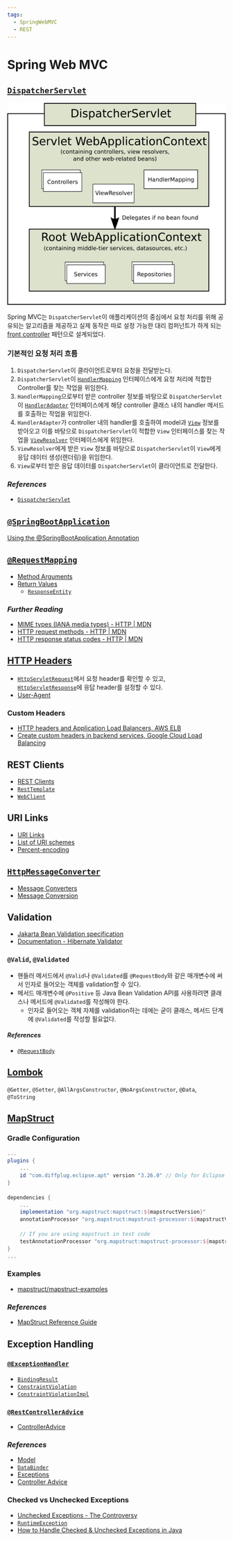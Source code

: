 ```yaml
---
tags:
  - SpringWebMVC
  - REST
---
```

# Spring Web MVC

## [`DispatcherServlet`](https://docs.spring.io/spring-framework/docs/current/javadoc-api/org/springframework/web/servlet/DispatcherServlet.html)

![MVC Context Hierarchy](<../../00 Meta/02 Images/mvc-context-hierarchy.png>)

Spring MVC는 `DispatcherServlet`이 애플리케이션의 중심에서 요청 처리를 위해 공유되는 알고리즘을 제공하고 실제 동작은 따로 설정 가능한 대리 컴퍼넌트가 하게 되는 [front controller](https://en.wikipedia.org/wiki/Front_controller) 패턴으로 설계되었다.

### 기본적인 요청 처리 흐름

1. `DispatcherServlet`이 클라이언트로부터 요청을 전달받는다.
2. `DispatcherServlet`이 [`HandlerMapping`](https://docs.spring.io/spring-framework/docs/current/javadoc-api/org/springframework/web/servlet/HandlerMapping.html) 인터페이스에게 요청 처리에 적합한 Controller를 찾는 작업을 위임한다.
3. `HandlerMapping`으로부터 받은 controller 정보를 바탕으로 `DispatcherServlet`이 [`HandlerAdapter`](https://docs.spring.io/spring-framework/docs/current/javadoc-api/org/springframework/web/servlet/HandlerAdapter.html) 인터페이스에게 해당 controller 클래스 내의 handler 메서드를 호출하는 작업을 위임한다.
4. `HandlerAdapter`가 controller 내의 handler를 호출하여 model과 [`View`](https://docs.spring.io/spring-framework/docs/current/javadoc-api/org/springframework/web/servlet/View.html) 정보를 받아오고 이를 바탕으로 `DispatcherServlet`이 적합한 `View` 인터페이스를 찾는 작업을 [`ViewResolver`](https://docs.spring.io/spring-framework/docs/current/javadoc-api/org/springframework/web/servlet/ViewResolver.html) 인터페이스에게 위임한다.
5. `ViewResolver`에게 받은 `View` 정보를 바탕으로 `DispatcherServlet`이 `View`에게 응답 데이터 생성(렌더링)을 위임한다.
6. `View`로부터 받은 응답 데이터를 `DispatcherServlet`이 클라이언트로 전달한다.

### *References*

- [`DispatcherServlet`](https://docs.spring.io/spring-framework/reference/web/webmvc/mvc-servlet.html)

## [`@SpringBootApplication`](https://docs.spring.io/spring-boot/docs/current/api/org/springframework/boot/autoconfigure/SpringBootApplication.html)

[Using the @SpringBootApplication Annotation](https://docs.spring.io/spring-boot/docs/current/reference/html/using.html#using.using-the-springbootapplication-annotation)

## [`@RequestMapping`](https://docs.spring.io/spring-framework/docs/current/javadoc-api/org/springframework/web/bind/annotation/RequestMapping.html)

- [Method Arguments](https://docs.spring.io/spring-framework/reference/web/webmvc/mvc-controller/ann-methods/arguments.html)
- [Return Values](https://docs.spring.io/spring-framework/reference/web/webmvc/mvc-controller/ann-methods/return-types.html)
  - [`ResponseEntity`](https://docs.spring.io/spring-framework/docs/current/javadoc-api/org/springframework/http/ResponseEntity.html)

### *Further Reading*

- [MIME types (IANA media types) - HTTP | MDN](https://developer.mozilla.org/en-US/docs/Web/HTTP/Basics_of_HTTP/MIME_Types)
- [HTTP request methods - HTTP | MDN](https://developer.mozilla.org/en-US/docs/Web/HTTP/Methods)
- [HTTP response status codes - HTTP | MDN](https://developer.mozilla.org/en-US/docs/Web/HTTP/Status)

## [HTTP Headers](https://developer.mozilla.org/en-US/docs/Web/HTTP/Headers)

- [`HttpServletRequest`](https://jakarta.ee/specifications/servlet/5.0/apidocs/jakarta/servlet/http/httpservletrequest)에서 요청 header를 확인할 수 있고,  
  [`HttpServletResponse`](https://jakarta.ee/specifications/servlet/5.0/apidocs/jakarta/servlet/http/httpservletresponse)에 응답 header를 설정할 수 있다.
- [User-Agent](https://developer.mozilla.org/en-US/docs/Web/HTTP/Headers/User-Agent)

### Custom Headers

- [HTTP headers and Application Load Balancers, AWS ELB](https://docs.aws.amazon.com/elasticloadbalancing/latest/application/x-forwarded-headers.html)
- [Create custom headers in backend services, Google Cloud Load Balancing](https://cloud.google.com/load-balancing/docs/https/custom-headers)

## REST Clients

- [REST Clients](https://docs.spring.io/spring-framework/reference/integration/rest-clients.html)
- [`RestTemplate`](https://docs.spring.io/spring-framework/docs/current/javadoc-api/org/springframework/web/client/RestTemplate.html)
- [`WebClient`](https://docs.spring.io/spring-framework/docs/current/javadoc-api/org/springframework/web/reactive/function/client/WebClient.html)

## URI Links

- [URI Links](https://docs.spring.io/spring-framework/reference/web/webmvc/mvc-uri-building.html)
- [List of URI schemes](https://en.wikipedia.org/wiki/List_of_URI_schemes)
- [Percent-encoding](https://en.wikipedia.org/wiki/Percent-encoding)

## [`HttpMessageConverter`](https://docs.spring.io/spring-framework/docs/current/javadoc-api/org/springframework/http/converter/HttpMessageConverter.html)

- [Message Converters](https://docs.spring.io/spring-framework/reference/integration/rest-clients.html#rest-message-conversion)
- [Message Conversion](https://docs.spring.io/spring-framework/docs/current/reference/html/integration.html#rest-message-conversion)

## Validation

- [Jakarta Bean Validation specification](https://jakarta.ee/specifications/bean-validation/3.0/jakarta-bean-validation-spec-3.0.html)
- [Documentation - Hibernate Validator](https://hibernate.org/validator/documentation/)

### `@Valid`, `@Validated`

- 핸들러 메서드에서 `@Valid`나 `@Validated`를 `@RequestBody`와 같은 매개변수에 써서 인자로 들어오는 객체를 validation할 수 있다.
- 메서드 매개변수에 `@Positive` 등 Java Bean Validation API를 사용하려면 클래스나 메서드에 `@Validated`를 작성해야 한다.
  - 인자로 들어오는 객체 자체를 validation하는 데에는 굳이 클래스, 메서드 단계에 `@Validated`를 작성할 필요없다.

#### *References*

- [`@RequestBody`](https://docs.spring.io/spring-framework/reference/web/webmvc/mvc-controller/ann-methods/requestbody.html)

## [Lombok]

[Lombok]: https://projectlombok.org/features/all

`@Getter`, `@Setter`, `@AllArgsConstructor`, `@NoArgsConstructor`, `@Data`, `@ToString`

## [MapStruct]

[MapStruct]: https://mapstruct.org/

### Gradle Configuration

```groovy
...
plugins {
    ...
    id "com.diffplug.eclipse.apt" version "3.26.0" // Only for Eclipse
}

dependencies {
    ...
    implementation "org.mapstruct:mapstruct:${mapstructVersion}"
    annotationProcessor "org.mapstruct:mapstruct-processor:${mapstructVersion}"

    // If you are using mapstruct in test code
    testAnnotationProcessor "org.mapstruct:mapstruct-processor:${mapstructVersion}"
}
...
```

### Examples

- [mapstruct/mapstruct-examples](https://github.com/mapstruct/mapstruct-examples)

### *References*

- [MapStruct Reference Guide](https://mapstruct.org/documentation/stable/reference/html/)

## Exception Handling

### [`@ExceptionHandler`](https://docs.spring.io/spring-framework/docs/current/javadoc-api/org/springframework/web/bind/annotation/ExceptionHandler.html)

- [`BindingResult`](https://docs.spring.io/spring-framework/docs/current/javadoc-api/org/springframework/validation/BindingResult.html)
- [`ConstraintViolation`](https://jakarta.ee/specifications/bean-validation/3.0/apidocs/jakarta/validation/constraintviolation)
- [`ConstraintViolationImpl`](https://docs.jboss.org/hibernate/stable/validator/api/org/hibernate/validator/internal/engine/ConstraintViolationImpl.html)

### [`@RestControllerAdvice`](https://docs.spring.io/spring-framework/docs/current/javadoc-api/org/springframework/web/bind/annotation/RestControllerAdvice.html)

- [ControllerAdvice](https://docs.spring.io/spring-framework/docs/current/javadoc-api/org/springframework/web/bind/annotation/ControllerAdvice.html)

### *References*

- [Model](https://docs.spring.io/spring-framework/reference/web/webmvc/mvc-controller/ann-modelattrib-methods.html)
- [`DataBinder`](https://docs.spring.io/spring-framework/reference/web/webmvc/mvc-controller/ann-initbinder.html)
- [Exceptions](https://docs.spring.io/spring-framework/reference/web/webmvc/mvc-controller/ann-exceptionhandler.html)
- [Controller Advice](https://docs.spring.io/spring-framework/reference/web/webmvc/mvc-controller/ann-advice.html)

### Checked vs Unchecked Exceptions

- [Unchecked Exceptions - The Controversy](https://docs.oracle.com/javase/tutorial/essential/exceptions/runtime.html)
- [`RuntimeException`](https://docs.oracle.com/en/java/javase/17/docs/api/java.base/java/lang/RuntimeException.html)
- [How to Handle Checked & Unchecked Exceptions in Java](https://rollbar.com/blog/how-to-handle-checked-unchecked-exceptions-in-java/)

